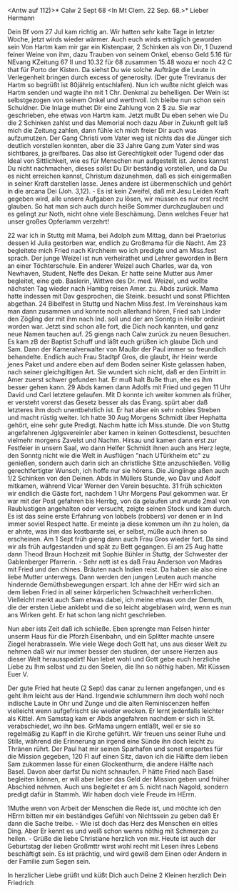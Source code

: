 <Antw auf 112)>* Calw 2 Sept 68
 <In Mt Clem. 22 Sep. 68.>*
Lieber Hermann

Dein Bf vom 27 Jul kam richtig an. Wir hatten sehr kalte Tage in letzter Woche, jetzt wirds wieder wärmer. Auch euch wirds erträglich geworden sein Von Hartm kam mir gar ein Kistenpaar, 2 Schinken als von Dir, 1 Duzend feiner Weine von ihm, dazu Trauben von seinem Onkel, ebenso Geld 5.16 für NEvang KZeitung 67 II und 10.32 für 68 zusammen 15.48 wozu er noch 42 C that für Porto der Kisten. Da siehst Du wie solche Aufträge die Leute in Verlegenheit bringen durch excess of generosity. (Der gute Treviranus der Hartm so begrüßt ist 80jährig entschlafen). Nun ich wußte nicht gleich was Hartm senden und wagte ihn mit 1 Chr. Denkmal zu behelligen. Der Wein ist selbstgezogen von seinem Onkel und werthvoll. Ich bleibe nun schon sein Schuldner. Die Inlage muthet Dir eine Zahlung von 2 $ zu. Sie war geschrieben, ehe etwas von Hartm kam. Jetzt mußt Du eben sehen wie Du die 2 Schinken zahlst und das Memorial noch dazu Aber in Zukunft gelt laß mich die Zeitung zahlen, dann fühle ich mich freier Dir auch was aufzumutzen. 
Der Gang Christi vom Vater weg ist nichts das die Jünger sich deutlich vorstellen konnten, aber die 33 Jahre Gang zum Vater sind was sichtbares, ja greifbares. Das also ist Gerechtigkeit oder Tugend oder das Ideal von Sittlichkeit, wie es für Menschen nun aufgestellt ist. Jenes kannst Du nicht nachmachen, dieses sollst Du Dir beständig vorstellen, und da Du es nicht erreichen kannst, Christum dazunehmen, daß es sich einigermaßen in seiner Kraft darstellen lasse. Jenes andere ist übermenschlich und gehört in die arcana Dei (Joh. 3,12). - Es ist kein Zweifel, daß mit Jesu Leiden Kraft gegeben wird, alle unsere Aufgaben zu lösen, wir müssen es nur erst recht glauben. So hat man sich auch durch heiße Sommer durchzuglauben und es gelingt zur Noth, nicht ohne viele Beschämung. Denn welches Feuer hat unser großes Opferlamm verzehrt!

22 war ich in Stuttg mit Mama, bei Adolph zum Mittag, dann bei Praetorius dessen kl Julia gestorben war, endlich zu Großmama für die Nacht. Am 23 begleitete mich Fried nach Kirchheim wo ich predigte und am Miss.fest sprach. Der junge Weizel ist nun verheirathet und Lehrer geworden in Bern an einer Töchterschule. Ein anderer Weizel auch Charles, war da, von Newhaven, Student, Neffe des Dekan. Er hatte seine Mutter aus Amer begleitet, eine geb. Baslerin, Wittwe des Dr. med. Weizel, und wollte nächsten Tag wieder nach Hambg reisen Amer. zu. Abds zurück. Mama hatte indessen mit Dav gesprochen, die Steink. besucht und sonst Pflichten abgethan. 24 Bibelfest in Stuttg und Nachm Miss.fest. Im Vereinshaus kam man dann zusammen und konnte noch allerhand hören, Fried sah Linder den Zögling der mit ihm nach Ind. soll und der am Sonntg in Heilbr ordinirt worden war. Jetzt sind schon alle fort, die Dich noch kannten, und ganz neue Namen tauchen auf. 
25 giengs nach Calw zurück zu neuen Besuchen. Es kam zB der Baptist Schuff und läßt euch grüßen ich glaube Dich und Sam. Dann der Kameralverwalter von Maulbr der Paul immer so freundlich behandelte. Endlich auch Frau Stadtpf Gros, die glaubt, ihr Heinr werde jenes Paket und andere eben auf dem Boden seiner Kiste gelassen haben, nach seiner gleichgiltigen Art. Sie wundert sich nicht, daß er den Eintritt in Amer zuerst schwer gefunden hat. Er muß halt Buße thun, ehe es ihm besser gehen kann. 29 Abds kamen dann Adolfs mit Fried und gegen 11 Uhr David und Carl letztere gelaufen. Mit D konnte ich weiter kommen als früher, er versteht vorerst das Gesetz besser als das Evang. spürt aber daß letzteres ihm doch unentbehrlich ist. Er hat aber ein sehr nobles Streben und macht rüstig weiter. Ich hatte 30 Aug Morgens Schmidt über Hephatta gehört, eine sehr gute Predigt. Nachm hatte ich Miss.stunde. Die von Stuttg angefahrenen Jglgsvereinler aber kamen in keinen Gottesdienst, besuchten vielmehr morgens Zavelst und Nachm. Hirsau und kamen dann erst zur Festfeier in unsern Saal, wo dann Helfer Schmidt ihnen auch ans Herz legte, den Sonntg nicht wie die Welt in Ausflügen "nach UTürkheim etc" zu genießen, sondern auch darin sich an christliche Sitte anzuschließen. Völlig gerechtfertigter Wunsch, ich hoffe nur sie hörens. Die Jünglinge aßen auch 1/2 Schinken von den Deinen. Abds in Müllers Stunde, wo Dav und Adolf mitkamen, während Vicar Werner den Verein besuchte. 31 früh schickten wir endlich die Gäste fort, nachdem 1 Uhr Morgens Paul gekommen war. Er war mit der Post gefahren bis Herrbg, von da gelaufen und wurde 2mal von Raublustigen angehalten oder versucht, zeigte seinen Stock und kam durch. Es ist das seine erste Erfahrung von lobbels (robbers) vor denen er in Ind immer soviel Respect hatte. Er meinte ja diese kommen um ihn zu holen, da er ahnte, was ihm das kostbarste sei, er selbst, müße auch ihnen so erscheinen. Am 1 Sept früh gieng dann auch Frau Gros wieder fort. Da sind wir als früh aufgestanden und spät zu Bett gegangen. Ei am 25 Aug hatte dann Theod Braun Hochzeit mit Sophie Bühler in Stuttg, der Schwester der Gablenberger Pfarrerin. - Sehr nett ist es daß Frau Anderson von Madras mit Fried und den chines. Bräuten nach Indien reist. Da haben sie also eine liebe Mutter unterwegs. Dann werden den jungen Leuten auch manche hindernde Gemüthsbewegungen erspart. Ich ahne der HErr wird sich an dem lieben Fried in all seiner körperlichen Schwachheit verherrlichen. Vielleicht merkt auch Sam etwas dabei, ich meine etwas von der Demuth, die der ersten Liebe anklebt und die so leicht abgeblasen wird, wenn es nun ans Wirken geht. Er hat schon lang nicht geschrieben.

Nun aber ists Zeit daß ich schließe. Eben sprengte man Felsen hinter unserm Haus für die Pforzh Eisenbahn, und ein Splitter machte unsere Ziegel herabrasseln. Wie viele Wege doch Gott hat, uns aus dieser Welt zu nehmen daß wir nur immer besser den studiren, der unsere Herzen aus dieser Welt herausspedirt! Nun lebet wohl und Gott gebe euch herzliche Liebe zu Ihm selbst und zu den Seelen, die Ihn so nöthig haben. Mit Küssen
 Euer V.

Der gute Fried hat heute (2 Sept) das canar zu lernen angefangen, und es geht ihm leicht aus der Hand. Irgendwie schlummern ihm doch wohl noch indische Laute in Ohr und Zunge und die alten Reminiscenzen helfen vielleicht wenn aufgefrischt sie wieder wecken. Er lernt jedenfalls leichter als Kittel. Am Samstag kam er Abds angefahren nachdem er sich in St. verabschiedet, wo ihn bes. GrMama ungern entläßt, weil er sie so regelmäßig zu Kapff in die Kirche geführt. Wir freuen uns seiner Ruhe und Stille, während die Erinnerung an irgend eine Sünde ihn doch leicht zu Thränen rührt. Der Paul hat mir seinen Sparhafen und sonst erspartes für die Mission gegeben, 120 Fl auf einen Sitz, davon ich die Hälfte dem lieben Sam zukommen lasse für einen Glockenthurm, die andere Hälfte nach Basel. Davon aber darfst Du nicht schnaufen. P hätte Fried nach Basel begleiten können, er will aber lieber das Geld der Mission geben und früher Abschied nehmen. Auch uns begleitet er am 5. nicht nach Nagold, sondern predigt dafür in Stammh. Wir haben doch viele Freude im HErrn.



1Muthe wenn von Arbeit der Menschen die Rede ist, und möchte ich den HErrn bitten mir ein beständiges Gefühl von Nichtssein zu geben daß Er dann die Sache treibe. - Wie ist doch das Herz des Menschen ein eitles Ding. Aber Er kennt es und weiß schon wenns nöthig mit Schmerzen zu heilen. - 
Grüße die liebe Christiane herzlich von mir. Heute ist auch der Geburtstag der lieben Großmttr wirst wohl recht mit Lesen ihres Lebens beschäftigt sein. Es ist prächtig, und wird gewiß dem Einen oder Andern in der Familie zum Segen sein.

In herzlicher Liebe grüßt und küßt Dich
 auch Deine 2 Kleinen herzlich Dein
 Friedrich
